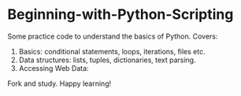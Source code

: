 # Beginning-with-Python-Scripting

Some practice code to understand the basics of Python.
Covers:

1. Basics: conditional statements, loops, iterations, files etc.
2. Data structures: lists, tuples, dictionaries, text parsing.
3. Accessing Web Data:

Fork and study. Happy learning!
